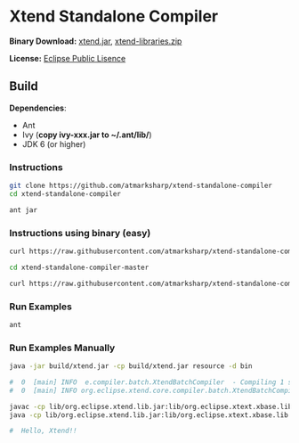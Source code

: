 # Xtend Standalone Compiler

**Binary Download:** [xtend.jar](https://github.com/atmarksharp/atmarksharp.github.io/raw/master/xtend-standalone-compiler/xtend.jar), [xtend-libraries.zip](https://github.com/atmarksharp/atmarksharp.github.io/raw/master/xtend-standalone-compiler/xtend-libraries.zip)

**License:** [Eclipse Public Lisence](http://www.eclipse.org/legal/epl-v10.html)

## Build

**Dependencies**:

- Ant
- Ivy (**copy ivy-xxx.jar to ~/.ant/lib/**)
- JDK 6 (or higher)

### Instructions

```sh
git clone https://github.com/atmarksharp/xtend-standalone-compiler
cd xtend-standalone-compiler

ant jar
```

### Instructions using binary (easy)

```sh
curl https://raw.githubusercontent.com/atmarksharp/xtend-standalone-compiler/master/download-dir.sh | sh

cd xtend-standalone-compiler-master

curl https://raw.githubusercontent.com/atmarksharp/xtend-standalone-compiler/master/download-content.sh | sh
```

### Run Examples

```sh
ant
```

### Run Examples Manually

```sh
java -jar build/xtend.jar -cp build/xtend.jar resource -d bin

#  0  [main] INFO  e.compiler.batch.XtendBatchCompiler  - Compiling 1 source file to .
#  0  [main] INFO org.eclipse.xtend.core.compiler.batch.XtendBatchCompiler  - Compiling 1 source file to .

javac -cp lib/org.eclipse.xtend.lib.jar:lib/org.eclipse.xtext.xbase.lib.jar bin/HelloWorld.java
java -cp lib/org.eclipse.xtend.lib.jar:lib/org.eclipse.xtext.xbase.lib.jar:bin HelloWorld

#  Hello, Xtend!!
```

